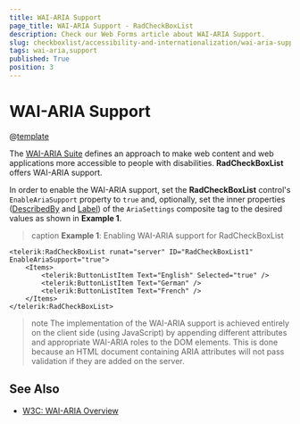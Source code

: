 ```yaml
---
title: WAI-ARIA Support
page_title: WAI-ARIA Support - RadCheckBoxList
description: Check our Web Forms article about WAI-ARIA Support.
slug: checkboxlist/accessibility-and-internationalization/wai-aria-support
tags: wai-aria,support
published: True
position: 3
---
```


# WAI-ARIA Support

@[template](/_templates/common/wai-aria-templates.md#intro "control: RadCheckBoxList")

The [WAI-ARIA Suite](https://www.w3.org/WAI/intro/aria) defines an approach to make web content and web applications more accessible to people with disabilities. **RadCheckBoxList** offers WAI-ARIA support.

In order to enable the WAI-ARIA support, set the **RadCheckBoxList** control's `EnableAriaSupport` property to `true` and, optionally, set the inner properties ([DescribedBy](https://www.w3.org/TR/wai-aria/states_and_properties#aria-describedby) and [Label](https://www.w3.org/TR/wai-aria/states_and_properties#aria-label)) of the `AriaSettings` composite tag to the desired values as shown in **Example 1**.

>caption **Example 1**: Enabling WAI-ARIA support for RadCheckBoxList

````ASP.NET
<telerik:RadCheckBoxList runat="server" ID="RadCheckBoxList1" EnableAriaSupport="true">
    <Items>
        <telerik:ButtonListItem Text="English" Selected="true" />
        <telerik:ButtonListItem Text="German" />
        <telerik:ButtonListItem Text="French" />
    </Items>
</telerik:RadCheckBoxList>
````

>note The implementation of the WAI-ARIA support is achieved entirely on the client side (using JavaScript) by appending different attributes and appropriate WAI-ARIA roles to the DOM elements. This is done because an HTML document containing ARIA attributes will not pass validation if they are added on the server.




## See Also

 * [W3C: WAI-ARIA Overview](https://www.w3.org/WAI/intro/aria)



